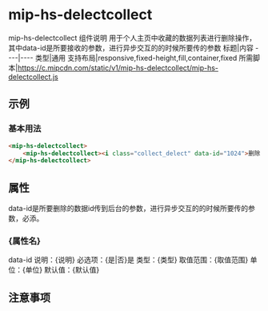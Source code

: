 # mip-hs-delectcollect

mip-hs-delectcollect 组件说明
用于个人主页中收藏的数据列表进行删除操作，其中data-id是所要接收的参数，进行异步交互的的时候所要传的参数
标题|内容
----|----
类型|通用
支持布局|responsive,fixed-height,fill,container,fixed
所需脚本|https://c.mipcdn.com/static/v1/mip-hs-delectcollect/mip-hs-delectcollect.js

## 示例

### 基本用法
```html
<mip-hs-delectcollect>
    <mip-hs-delectcollect><i class="collect_delect" data-id="1024">删除</i></mip-hs-delectcollect>
</mip-hs-delectcollect>
```

## 属性
data-id是所要删除的数据id传到后台的参数，进行异步交互的的时候所要传的参数，必添。
### {属性名}
data-id
说明：{说明}
必选项：{是|否}是
类型：{类型}
取值范围：{取值范围}
单位：{单位}
默认值：{默认值}

## 注意事项

